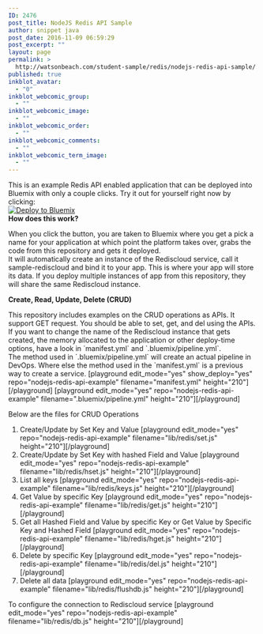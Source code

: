 ```yaml
---
ID: 2476
post_title: NodeJS Redis API Sample
author: snippet java
post_date: 2016-11-09 06:59:29
post_excerpt: ""
layout: page
permalink: >
  http://watsonbeach.com/student-sample/redis/nodejs-redis-api-sample/
published: true
inkblot_avatar:
  - "0"
inkblot_webcomic_group:
  - ""
inkblot_webcomic_image:
  - ""
inkblot_webcomic_order:
  - ""
inkblot_webcomic_comments:
  - ""
inkblot_webcomic_term_image:
  - ""
---
```

This is an example Redis API enabled application that can be deployed into Bluemix with only a couple clicks. Try it out for yourself right now by clicking:   
[![Deploy to Bluemix][1]][2] </br> 
**How does this work?**

When you click the button, you are taken to Bluemix where you get a pick a name for your application at which point the platform takes over, grabs the code from this repository and gets it deployed. </br> It will automatically create an instance of the Rediscloud service, call it sample-rediscloud and bind it to your app. This is where your app will store its data. If you deploy multiple instances of app from this repository, they will share the same Rediscloud instance. 

**Create, Read, Update, Delete (CRUD)**

This repository includes examples on the CRUD operations as APIs. It support GET request. You should be able to set, get, and del using the APIs.   
If you want to change the name of the Rediscloud instance that gets created, the memory allocated to the application or other deploy-time options, have a look in \`manifest.yml\` and \`.bluemix/pipeline.yml\`.   
The method used in \`.bluemix/pipeline.yml\` will create an actual pipeline in DevOps. Where else the method used in the \`manifest.yml\` is a previous way to create a service.  [playground edit_mode="yes" show_deploy="yes" repo="nodejs-redis-api-example" filename="manifest.yml" height="210"][/playground] [playground edit_mode="yes" repo="nodejs-redis-api-example" filename=".bluemix/pipeline.yml" height="210"][/playground] 

Below are the files for CRUD Operations

1.  Create/Update by Set Key and Value [playground edit_mode="yes" repo="nodejs-redis-api-example" filename="lib/redis/set.js" height="210"][/playground] 
2.  Create/Update by Set Key with hashed Field and Value [playground edit_mode="yes" repo="nodejs-redis-api-example" filename="lib/redis/hset.js" height="210"][/playground] 
3.  List all keys [playground edit_mode="yes" repo="nodejs-redis-api-example" filename="lib/redis/keys.js" height="210"][/playground] 
4.  Get Value by specific Key [playground edit_mode="yes" repo="nodejs-redis-api-example" filename="lib/redis/get.js" height="210"][/playground] 
5.  Get all Hashed Field and Value by specific Key or Get Value by Specific Key and Hashed Field [playground edit_mode="yes" repo="nodejs-redis-api-example" filename="lib/redis/hget.js" height="210"][/playground] 
6.  Delete by specific Key [playground edit_mode="yes" repo="nodejs-redis-api-example" filename="lib/redis/del.js" height="210"][/playground] 
7.  Delete all data [playground edit_mode="yes" repo="nodejs-redis-api-example" filename="lib/redis/flushdb.js" height="210"][/playground] 

To configure the connection to Rediscloud service
[playground edit_mode="yes" repo="nodejs-redis-api-example" filename="lib/redis/db.js" height="210"][/playground]

 [1]: https://bluemix.net/deploy/button.png
 [2]: https://bluemix.net/deploy?repository=https://github.com/snippet-java/nodejs-redis-api-example